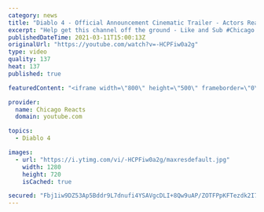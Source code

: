 ```yaml
---
category: news
title: "Diablo 4 - Official Announcement Cinematic Trailer - Actors React"
excerpt: "Help get this channel off the ground - Like and Sub #Chicago #Blind #React."
publishedDateTime: 2021-03-11T15:00:13Z
originalUrl: "https://youtube.com/watch?v=-HCPFiw0a2g"
type: video
quality: 137
heat: 137
published: true

featuredContent: "<iframe width=\"800\" height=\"500\" frameborder=\"0\" src=\"https://www.youtube.com/embed/-HCPFiw0a2g\" allow=\"accelerometer; autoplay; encrypted-media; gyroscope; picture-in-picture\" allowfullscreen></iframe>"

provider:
  name: Chicago Reacts
  domain: youtube.com

topics:
  - Diablo 4

images:
  - url: "https://i.ytimg.com/vi/-HCPFiw0a2g/maxresdefault.jpg"
    width: 1280
    height: 720
    isCached: true

secured: "Fbj1iw9DZ53Ap5Bddr9L7dnufi4YSAVgcDLI+8Qw9uAP/ZOTFPpKFTezdk2I7Odgd7qMJS/eCUaG35b+6Yo/vzaX/zu67CvScSBkpzTURnx0n+bIKQ+HTi2ccCRjJzjPWRFGdee7RKQj4i7YZR2sxBv4+94kxIPP+dzUwnl9XyPtp9sVzRKr4B9mz4ZtnYVuSbcWj8lojxVJF+kDLQ1O/RpDDf3UfkKhL42YmsZuhoyIc1i3qS6eWEOFMugbCL4X8i+YRQPDfQriNXdKYygi/C7AbuP1O/O+EoX3F9Id1RyiwizmfiAaB+S6QTdakx9Ym2bC0WCohiUzceWyoFZzq5AxmaeuxJAv82Cu2ylhrOCMktoPdpru3ULEZScrE3ggeSptbuHnMp3d4looaulEFSwZM+jCY5RWsoLyk+qw9czgmVwdyHCm+Wdwe5pv/JtM;u/rKyZ2GVA9YyczzdfU7vw=="
---
```



